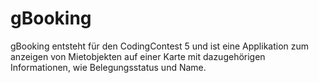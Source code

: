 gBooking
========

gBooking entsteht für den CodingContest 5 und ist eine Applikation zum anzeigen von Mietobjekten auf einer Karte mit dazugehörigen Informationen, wie Belegungsstatus und Name. 
